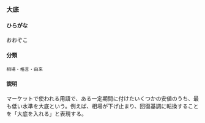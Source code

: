 <div style="display:none;">

## [あ行](securities-terms?id=あ行)

</div>

### 大底

#### ひらがな

おおぞこ

#### 分類

`相場・格言・由来`

#### 説明

マーケットで使われる用語で、ある一定期間に付けたいくつかの安値のうち、最も低い水準を大底という。例えば、相場が下げ止まり、回復基調に転換することを「大底を入れる」と表現する。

<div style="display:none;">

## [か行](securities-terms?id=か行)
## [さ行](securities-terms?id=さ行)
## [た行](securities-terms?id=た行)
## [な行](securities-terms?id=な行)
## [は行](securities-terms?id=は行)
## [ま行](securities-terms?id=ま行)
## [や行](securities-terms?id=や行)
## [ら行](securities-terms?id=ら行)
## [わ行](securities-terms?id=わ行)
## [英数字・記号](securities-terms?id=英数字・記号)

</div>

